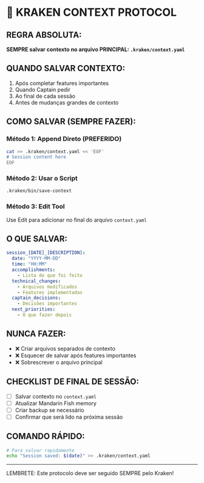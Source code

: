 # 🐙 KRAKEN CONTEXT PROTOCOL

## REGRA ABSOLUTA:
**SEMPRE salvar contexto no arquivo PRINCIPAL: `.kraken/context.yaml`**

## QUANDO SALVAR CONTEXTO:
1. Após completar features importantes
2. Quando Captain pedir
3. Ao final de cada sessão
4. Antes de mudanças grandes de contexto

## COMO SALVAR (SEMPRE FAZER):

### Método 1: Append Direto (PREFERIDO)
```bash
cat >> .kraken/context.yaml << 'EOF'
# Session content here
EOF
```

### Método 2: Usar o Script
```bash
.kraken/bin/save-context
```

### Método 3: Edit Tool
Use Edit para adicionar no final do arquivo `context.yaml`

## O QUE SALVAR:
```yaml
session_[DATE]_[DESCRIPTION]:
  date: "YYYY-MM-DD"
  time: "HH:MM"
  accomplishments:
    - Lista do que foi feito
  technical_changes:
    - Arquivos modificados
    - Features implementadas
  captain_decisions:
    - Decisões importantes
  next_priorities:
    - O que fazer depois
```

## NUNCA FAZER:
- ❌ Criar arquivos separados de contexto
- ❌ Esquecer de salvar após features importantes
- ❌ Sobrescrever o arquivo principal

## CHECKLIST DE FINAL DE SESSÃO:
- [ ] Salvar contexto no `context.yaml`
- [ ] Atualizar Mandarin Fish memory
- [ ] Criar backup se necessário
- [ ] Confirmar que será lido na próxima sessão

## COMANDO RÁPIDO:
```bash
# Para salvar rapidamente
echo "Session saved: $(date)" >> .kraken/context.yaml
```

---
LEMBRETE: Este protocolo deve ser seguido SEMPRE pelo Kraken!